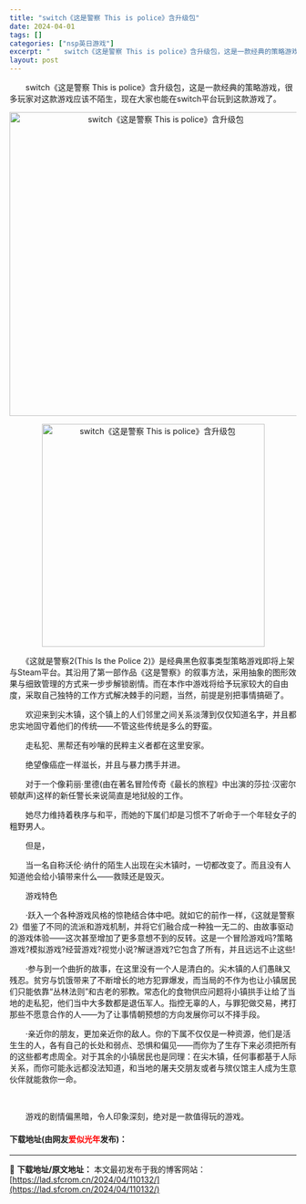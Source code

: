 ```yaml
---
title: "switch《这是警察 This is police》含升级包"
date: 2024-04-01
tags: []
categories: ["nsp英日游戏"]
excerpt: "　　switch《这是警察 This is police》含升级包，这是一款经典的策略游戏，很多玩家对这款游戏应该不陌生，现在大家也能在switch平台玩到这款游戏了。 　　《这就是警察2(This Is the Police 2)》是经典黑色叙事类型策略游戏即将上架与Steam平台。其沿用了第一部&hellip;"
layout: post
---
```


 <p>　　switch《这是警察 This is police》含升级包，这是一款经典的策略游戏，很多玩家对这款游戏应该不陌生，现在大家也能在switch平台玩到这款游戏了。</p> <p align="center"><img align="" border="0" src="https://lad.sfcrom.cn/wp-content/uploads/2024/04/20240401_660a38c19dca4.webp" width="533" alt="switch《这是警察 This is police》含升级包" /></p> <p align="center"><img align="" border="0" src="https://lad.sfcrom.cn/wp-content/uploads/2024/04/20240401_660a38c1ec0e8.webp" width="391" alt="switch《这是警察 This is police》含升级包" /></p> <p>　　《这就是警察2(This Is the Police 2)》是经典黑色叙事类型策略游戏即将上架与Steam平台。其沿用了第一部作品《这是警察》的叙事方法，采用抽象的图形效果与细致管理的方式来一步步解锁剧情。而在本作中游戏将给予玩家较大的自由度，采取自己独特的工作方式解决棘手的问题，当然，前提是别把事情搞砸了。</p> <p>　　欢迎来到尖木镇，这个镇上的人们邻里之间关系淡薄到仅仅知道名字，并且都忠实地固守着他们的传统&mdash;&mdash;不管这些传统是多么的野蛮。</p> <p>　　走私犯、黑帮还有吵嚷的民粹主义者都在这里安家。</p> <p>　　绝望像癌症一样滋长，并且与暴力携手并进。</p> <p>　　对于一个像莉丽&middot;里德(由在著名冒险传奇《最长的旅程》中出演的莎拉&middot;汉密尔顿献声)这样的新任警长来说简直是地狱般的工作。</p> <p>　　她尽力维持着秩序与和平，而她的下属们却是习惯不了听命于一个年轻女子的粗野男人。</p> <p>　　但是，</p> <p>　　当一名自称沃伦&middot;纳什的陌生人出现在尖木镇时，一切都改变了。而且没有人知道他会给小镇带来什么&mdash;&mdash;救赎还是毁灭。</p> <p>　　游戏特色</p> <p>　　&middot;跃入一个各种游戏风格的惊艳结合体中吧。就如它的前作一样，《这就是警察2》借鉴了不同的流派和游戏机制，并将它们融合成一种独一无二的、由故事驱动的游戏体验&mdash;&mdash;这次甚至增加了更多意想不到的反转。这是一个冒险游戏吗?策略游戏?模拟游戏?经营游戏?视觉小说?解谜游戏?它包含了所有，并且远远不止这些!</p> <p>　　&middot;参与到一个曲折的故事，在这里没有一个人是清白的。尖木镇的人们愚昧又残忍。贫穷与饥饿带来了不断增长的地方犯罪爆发，而当局的不作为也让小镇居民们只能依靠&ldquo;丛林法则&rdquo;和古老的邪教。常态化的食物供应问题将小镇拱手让给了当地的走私犯，他们当中大多数都是退伍军人。指控无辜的人，与罪犯做交易，拷打那些不愿意合作的人&mdash;&mdash;为了让事情朝预想的方向发展你可以不择手段。</p> <p>　　&middot;亲近你的朋友，更加亲近你的敌人。你的下属不仅仅是一种资源，他们是活生生的人，各有自己的长处和弱点、恐惧和偏见&mdash;&mdash;而你为了生存下来必须把所有的这些都考虑周全。对于其余的小镇居民也是同理：在尖木镇，任何事都基于人际关系，而你可能永远都没法知道，和当地的屠夫交朋友或者与殡仪馆主人成为生意伙伴就能救你一命。</p> <p>&nbsp;</p> <p>　　游戏的剧情偏黑暗，令人印象深刻，绝对是一款值得玩的游戏。</p> <p><h4>下载地址(由网友<font color="red">爱似光年</font>发布)：</h4></p> 

---
📖 **下载地址/原文地址：** 本文最初发布于我的博客网站：[https://lad.sfcrom.cn/2024/04/110132/](https://lad.sfcrom.cn/2024/04/110132/)
